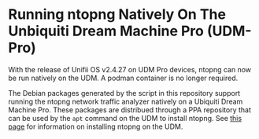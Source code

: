 # Running ntopng Natively On The Unbiquiti Dream Machine Pro (UDM-Pro)

With the release of Unifii OS v2.4.27 on UDM Pro devices, ntopng can now be run natively on the UDM.  A podman container is no longer required.

The Debian packages generated by the script in this repository support running the ntopng network traffic analyzer natively on a Ubiquiti Dream Machine Pro.  These packages are distribued through a PPA repository that can be used by the `apt` command on the UDM to install ntopng.  See [this page](https://dlk3.github.io/udm-hacks-repo/README.ntopng.html) for information on installing ntopng on the UDM.
